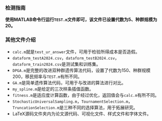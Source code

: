 ### 检测指南

**使用MATLAB命令行运行`TEST.m`文件即可，该文件已设置代数为5、种群规模为20。**

### 其他文件介绍

- `calc.m`就是`test_ur_answer`文件，可用于检验所得成本是否造假。
- `dataform_testA2024.csv`，`dataform_testB2024.csv`，`dataform_train2024.csv`是测试集和训练集。
- `DPGA.m`是完整的改进双种群遗传算法代码，设置了代数为150、种群规模200，移民频率与`TEST.m`有所不同。
- `GA.m`是简单遗传算法代码，可用于与改进的算法进行对比。
- `my_spline.m`是给定的三次样条插值函数。
- `fitness.m`是适应度计算函数，由于经过优化，返回值会与`calc.m`有所不同。
- `StochasticUniversalSampling.m`，`TournamentSelection.m`，`TruncationSelection.m`是三种不同的选择算法，用于拓展研究。
- LaTeX源码文件夹内为论文源代码、可视化文件、样式文件和字体文件。

